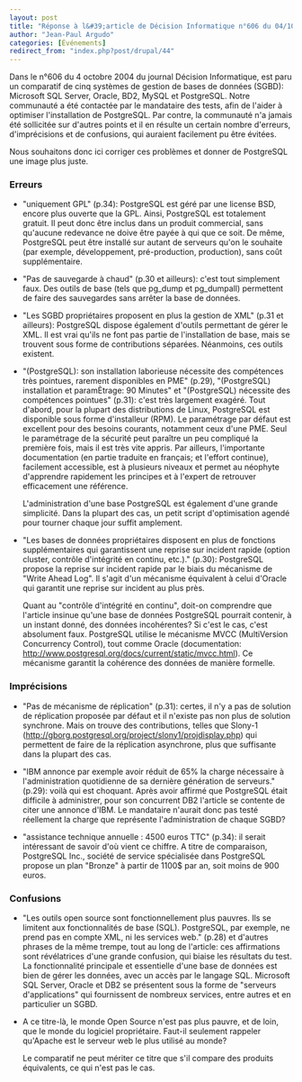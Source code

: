 ```yaml
---
layout: post
title: "Réponse à l&#39;article de Décision Informatique n°606 du 04/10/2004"
author: "Jean-Paul Argudo"
categories: [Événements]
redirect_from: "index.php?post/drupal/44"
---
```



<p></p>

<!--more-->


<p>

Dans le n°606 du 4 octobre 2004 du journal Décision Informatique, est paru un comparatif de cinq systèmes de gestion de bases de données (SGBD): Microsoft SQL Server, Oracle, BD2, MySQL et PostgreSQL. Notre communauté a été contactée par le mandataire des tests, afin de l'aider à optimiser l'installation de PostgreSQL. Par contre, la communauté n'a jamais été sollicitée sur d'autres points et il en résulte un certain nombre d'erreurs, d'imprécisions et de confusions, qui auraient facilement pu être évitées.

</p>

<p>

Nous souhaitons donc ici corriger ces problèmes et donner de PostgreSQL une image plus juste.

</p>

<h3>Erreurs</h3>

<ul>

<li>

"uniquement GPL" (p.34): PostgreSQL est géré par une license BSD, encore plus ouverte que la GPL. Ainsi, PostgreSQL est totalement gratuit. Il peut donc être inclus dans un produit commercial, sans qu'aucune redevance ne doive être payée à qui que ce soit. De même, PostgreSQL peut être installé sur autant de serveurs qu'on le souhaite (par exemple, développement, pré-production, production), sans coût supplémentaire.

</li>

<li>

"Pas de sauvegarde à chaud" (p.30 et ailleurs): c'est tout simplement faux. Des outils de base (tels que pg_dump et pg_dumpall) permettent de faire des sauvegardes sans arrêter la base de données.

</li>

<li>

"Les SGBD propriétaires proposent en plus la gestion de XML" (p.31 et ailleurs): PostgreSQL dispose également d'outils permettant de gérer le XML. Il est vrai qu'ils ne font pas partie de l'installation de base, mais se trouvent sous forme de contributions séparées. Néanmoins, ces outils existent.

</li>

<li>

"(PostgreSQL): son installation laborieuse nécessite des compétences très pointues, rarement disponibles en PME" (p.29), "(PostgreSQL) installation et paramÈtrage: 90 Minutes" et "(PostgreSQL) nécessite des compétences pointues" (p.31): c'est très largement exagéré. Tout d'abord, pour la plupart des distributions de Linux, PostgreSQL est disponible sous forme d'installeur (RPM). Le paramétrage par défaut est excellent pour des besoins courants, notamment ceux d'une PME. Seul le paramétrage de la sécurité peut paraître un peu compliqué la première fois, mais il est très vite appris. Par ailleurs, l'importante documentation (en partie traduite en français; et l'effort continue), facilement accessible, est à plusieurs niveaux et permet au néophyte d'apprendre rapidement les principes et à l'expert de retrouver efficacement une référence.<br />

L'administration d'une base PostgreSQL est également d'une grande simplicité. Dans la plupart des cas, un petit script d'optimisation agendé pour tourner chaque jour suffit amplement.

</li>

<li>

"Les bases de données propriétaires disposent en plus de fonctions supplémentaires qui garantissent une reprise sur incident rapide (option cluster, contrôle d'intégrité en continu, etc.)." (p.30): PostgreSQL propose la reprise sur incident rapide par le biais du mécanisme de "Write Ahead Log". Il s'agit d'un mécanisme équivalent à celui d'Oracle qui garantit une reprise sur incident au plus près.

Quant au "contrôle d'intégrité en continu", doit-on comprendre que l'article insinue qu'une base de données PostgreSQL pourrait contenir, à un instant donné, des données incohérentes? Si c'est le cas, c'est absolument faux. PostgreSQL utilise le mécanisme MVCC (MultiVersion Concurrency Control), tout comme Oracle (documentation: <a href="http://www.postgresql.org/docs/current/static/mvcc.html">http://www.postgresql.org/docs/current/static/mvcc.html</a>). Ce mécanisme garantit la cohérence des données de manière formelle.

</li>

</ul>

<h3>Imprécisions</h3>

<ul>

<li>"Pas de mécanisme de réplication" (p.31): certes, il n'y a pas de solution de réplication proposée par défaut et il n'existe pas non plus de solution synchrone. Mais on trouve des contributions, telles que Slony-1 (<a href="http://gborg.postgresql.org/project/slony1/projdisplay.php">http://gborg.postgresql.org/project/slony1/projdisplay.php</a>) qui permettent de faire de la réplication asynchrone, plus que suffisante dans la plupart des cas.

</li>

<li>

"IBM annonce par exemple avoir réduit de 65% la charge nécessaire à l'administration quotidienne de sa dernière génération de serveurs." (p.29): voilà qui est choquant. Après avoir affirmé que PostgreSQL était difficile à administrer, pour son concurrent DB2 l'article se contente de citer une annonce d'IBM. Le mandataire n'aurait donc pas testé réellement la charge que représente l'administration de chaque SGBD?

</li>

<li>

"assistance technique annuelle : 4500 euros TTC" (p.34): il serait intéressant de savoir d'où vient ce chiffre. A titre de comparaison, PostgreSQL Inc., société de service spécialisée dans PostgreSQL propose un plan "Bronze" à partir de 1100$ par an, soit moins de 900 euros.

</li>

</ul>

<h3>Confusions</h3>

<ul>

<li>

"Les outils open source sont fonctionnellement plus pauvres. Ils se limitent aux fonctionnalités de base (SQL). PostgreSQL, par exemple, ne prend pas en compte XML, ni les services web." (p.28) et d'autres phrases de la même trempe, tout au long de l'article: ces affirmations sont révélatrices d'une grande confusion, qui biaise les résultats du test. La fonctionnalité principale et essentielle d'une base de données est bien de gérer les données, avec un accès par le langage SQL. Microsoft SQL Server, Oracle et DB2 se présentent sous la forme de "serveurs d'applications" qui fournissent de nombreux services, entre autres et en particulier un SGBD.

</li>

<li>

A ce titre-là, le monde Open Source n'est pas plus pauvre, et de loin, que le monde du logiciel propriétaire. Faut-il seulement rappeler qu'Apache est le serveur web le plus utilisé au monde?

Le comparatif ne peut mériter ce titre que s'il compare des produits équivalents, ce qui n'est pas le cas.

</li>

</ul>